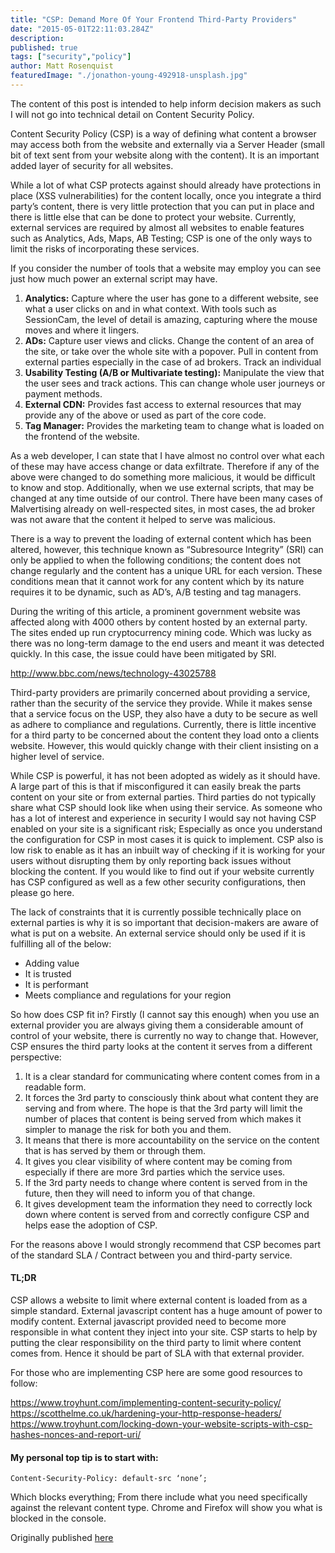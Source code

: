 ```yaml
---
title: "CSP: Demand More Of Your Frontend Third-Party Providers"
date: "2015-05-01T22:11:03.284Z"
description:
published: true
tags: ["security","policy"]
author: Matt Rosenquist
featuredImage: "./jonathon-young-492918-unsplash.jpg"
---
```


The content of this post is intended to help inform decision makers as such I will not go into technical detail on Content Security Policy.

Content Security Policy (CSP) is a way of defining what content a browser may access both from the website and externally via a Server Header (small bit of text sent from your website along with the content). It is an important added layer of security for all websites.

While a lot of what CSP protects against should already have protections in place (XSS vulnerabilities)  for the content locally, once you integrate a third party’s content, there is very little protection that you can put in place and there is little else that can be done to protect your website. Currently, external services are required by almost all websites to enable features such as Analytics, Ads, Maps, AB Testing; CSP is one of the only ways to limit the risks of incorporating these services.

If you consider the number of tools that a website may employ you can see just how much power an external script may have.
1. **Analytics:** Capture where the user has gone to a different website, see what a user clicks on and in what context. With tools such as SessionCam, the level of detail is amazing, capturing where the mouse moves and where it lingers.
1. **ADs:** Capture user views and clicks. Change the content of an area of the site, or take over the whole site with a popover. Pull in content from external parties especially in the case of ad brokers. Track an individual
1. **Usability Testing (A/B or Multivariate testing):** Manipulate the view that the user sees and track actions. This can change whole user journeys or payment methods.
1. **External CDN:** Provides fast access to external resources that may provide any of the above or used as part of the core code.
1. **Tag Manager:** Provides the marketing team to change what is loaded on the frontend of the website.

As a web developer, I can state that I have almost no control over what each of these may have access change or data exfiltrate. Therefore if any of the above were changed to do something more malicious, it would be difficult to know and stop. Additionally, when we use external scripts, that may be changed at any time outside of our control. There have been many cases of Malvertising already on well-respected sites, in most cases, the ad broker was not aware that the content it helped to serve was malicious.

There is a way to prevent the loading of external content which has been altered, however, this technique known as “Subresource Integrity” (SRI) can only be applied to when the following conditions; the content does not change regularly and the content has a unique URL for each version. These conditions mean that it cannot work for any content which by its nature requires it to be dynamic, such as AD’s, A/B testing and tag managers.

During the writing of this article, a prominent government website was affected along with 4000 others by content hosted by an external party. The sites ended up run cryptocurrency mining code. Which was lucky as there was no long-term damage to the end users and meant it was detected quickly. In this case, the issue could have been mitigated by SRI.

http://www.bbc.com/news/technology-43025788

Third-party providers are primarily concerned about providing a service, rather than the security of the service they provide. While it makes sense that a service focus on the USP, they also have a duty to be secure as well as adhere to compliance and regulations. Currently, there is little incentive for a third party to be concerned about the content they load onto a clients website. However, this would quickly change with their client insisting on a higher level of service.

While CSP is powerful, it has not been adopted as widely as it should have. A large part of this is that if misconfigured it can easily break the parts content on your site or from external parties. Third parties do not typically share what CSP should look like when using their service. As someone who has a lot of interest and experience in security I would say not having CSP enabled on your site is a significant risk; Especially as once you understand the configuration for CSP in most cases it is quick to implement. CSP also is low risk to enable as it has an inbuilt way of checking if it is working for your users without disrupting them by only reporting back issues without blocking the content. If you would like to find out if your website currently has CSP configured as well as a few other security configurations, then please go here.

The lack of constraints that it is currently possible technically place on external parties is why it is so important that decision-makers are aware of what is put on a website. An external service should only be used if it is fulfilling all of the below:
- Adding value
- It is trusted
- It is performant
- Meets compliance and regulations for your region

So how does CSP fit in? Firstly (I cannot say this enough) when you use an external provider you are always giving them a considerable amount of control of your website, there is currently no way to change that. However, CSP ensures the third party looks at the content it serves from a different perspective:

1. It is a clear standard for communicating where content comes from in a readable form.
1. It forces the 3rd party to consciously think about what content they are serving and from where. The hope is that the 3rd party will limit the number of places that content is being served from which makes it simpler to manage the risk for both you and them.
1. It means that there is more accountability on the service on the content that is has served by them or through them.
1. It gives you clear visibility of where content may be coming from especially if there are more 3rd parties which the service uses.
1. If the 3rd party needs to change where content is served from in the future, then they will need to inform you of that change.
1. It gives development team the information they need to correctly lock down where content is served from and correctly configure CSP and helps ease the adoption of CSP.
 

For the reasons above I would strongly recommend that CSP becomes part of the standard SLA / Contract between you and third-party service.
 
#### TL;DR

CSP allows a website to limit where external content is loaded from as a simple standard. External javascript content has a huge amount of power to modify content. External javascript provided need to become more responsible in what content they inject into your site. CSP starts to help by putting the clear responsibility on the third party to limit where content comes from. Hence it should be part of SLA with that external provider.

 
For those who are implementing CSP here are some good resources to follow:

https://www.troyhunt.com/implementing-content-security-policy/
https://scotthelme.co.uk/hardening-your-http-response-headers/
https://www.troyhunt.com/locking-down-your-website-scripts-with-csp-hashes-nonces-and-report-uri/
 
#### My personal top tip is to start with:

`Content-Security-Policy: default-src ‘none’;`

Which blocks everything; From there include what you need specifically against the relevant content type. Chrome and Firefox will show you what is blocked in the console.

Originally published [here](https://and.digital/blog/csp-demand-more-of-your-frontend-third-party-providers/)
